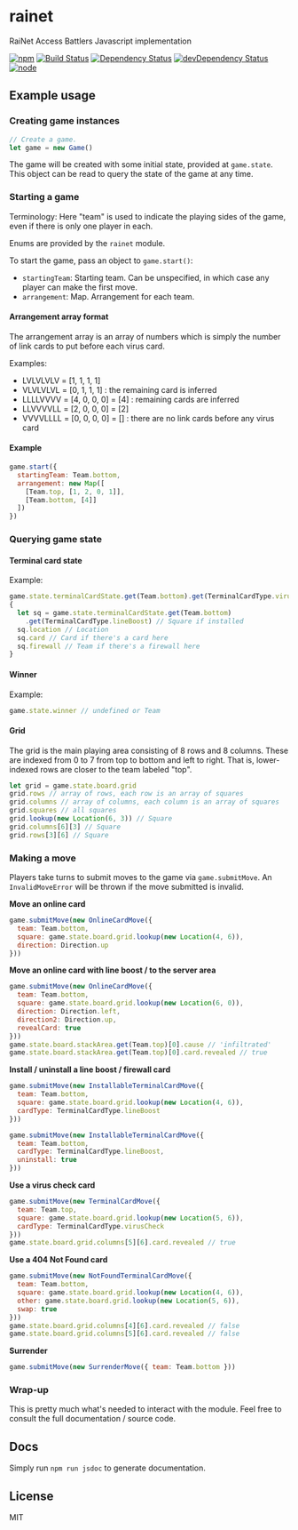 # rainet

RaiNet Access Battlers Javascript implementation

[![npm](https://img.shields.io/npm/v/rainet.svg?style=flat-square)](https://www.npmjs.com/package/rainet)
[![Build Status](https://img.shields.io/travis/seangenabe/rainet/master.svg?style=flat-square)](https://travis-ci.org/seangenabe/rainet)
[![Dependency Status](https://img.shields.io/david/seangenabe/rainet.svg?style=flat-square)](https://david-dm.org/seangenabe/rainet)
[![devDependency Status](https://img.shields.io/david/dev/seangenabe/rainet.svg?style=flat-square)](https://david-dm.org/seangenabe/rainet#info=devDependencies)
[![node](https://img.shields.io/node/v/rainet.svg?style=flat-square)](https://nodejs.org/en/download/)

## Example usage

### Creating game instances

```javascript
// Create a game.
let game = new Game()
```

The game will be created with some initial state, provided at `game.state`. This object can be read to query the state of the game at any time.

### Starting a game

Terminology: Here "team" is used to indicate the playing sides of the game, even if there is only one player in each.

Enums are provided by the `rainet` module.

To start the game, pass an object to `game.start()`:
* `startingTeam`: Starting team. Can be unspecified, in which case any player can make the first move.
* `arrangement`: Map. Arrangement for each team.

#### Arrangement array format

The arrangement array is an array of numbers which is simply the number of link cards to put before each virus card.

Examples:
* LVLVLVLV = [1, 1, 1, 1]
* VLVLVLVL = [0, 1, 1, 1] : the remaining card is inferred
* LLLLVVVV = [4, 0, 0, 0] = [4] : remaining cards are inferred
* LLVVVVLL = [2, 0, 0, 0] = [2]
* VVVVLLLL = [0, 0, 0, 0] = [] : there are no link cards before any virus card

#### Example

```javascript
game.start({
  startingTeam: Team.bottom,
  arrangement: new Map([
    [Team.top, [1, 2, 0, 1]],
    [Team.bottom, [4]]
  ])
})
```

### Querying game state

#### Terminal card state

Example:
```javascript
game.state.terminalCardState.get(Team.bottom).get(TerminalCardType.virusCheck) // boolean
{
  let sq = game.state.terminalCardState.get(Team.bottom)
    .get(TerminalCardType.lineBoost) // Square if installed
  sq.location // Location
  sq.card // Card if there's a card here
  sq.firewall // Team if there's a firewall here
}
```

#### Winner

Example:
```javascript
game.state.winner // undefined or Team
```

#### Grid

The grid is the main playing area consisting of 8 rows and 8 columns. These are indexed from 0 to 7 from top to bottom and left to right. That is, lower-indexed rows are closer to the team labeled "top".

```javascript
let grid = game.state.board.grid
grid.rows // array of rows, each row is an array of squares
grid.columns // array of columns, each column is an array of squares
grid.squares // all squares
grid.lookup(new Location(6, 3)) // Square
grid.columns[6][3] // Square
grid.rows[3][6] // Square
```

### Making a move

Players take turns to submit moves to the game via `game.submitMove`. An `InvalidMoveError` will be thrown if the move submitted is invalid.

**Move an online card**

```javascript
game.submitMove(new OnlineCardMove({
  team: Team.bottom,
  square: game.state.board.grid.lookup(new Location(4, 6)),
  direction: Direction.up
}))
```

**Move an online card with line boost / to the server area**

```javascript
game.submitMove(new OnlineCardMove({
  team: Team.bottom,
  square: game.state.board.grid.lookup(new Location(6, 0)),
  direction: Direction.left,
  direction2: Direction.up,
  revealCard: true
}))
game.state.board.stackArea.get(Team.top)[0].cause // 'infiltrated'
game.state.board.stackArea.get(Team.top)[0].card.revealed // true
```

**Install / uninstall a line boost / firewall card**

```javascript
game.submitMove(new InstallableTerminalCardMove({
  team: Team.bottom,
  square: game.state.board.grid.lookup(new Location(4, 6)),
  cardType: TerminalCardType.lineBoost
}))

game.submitMove(new InstallableTerminalCardMove({
  team: Team.bottom,
  cardType: TerminalCardType.lineBoost,
  uninstall: true
}))
```
**Use a virus check card**

```javascript
game.submitMove(new TerminalCardMove({
  team: Team.top,
  square: game.state.board.grid.lookup(new Location(5, 6)),
  cardType: TerminalCardType.virusCheck
}))
game.state.board.grid.columns[5][6].card.revealed // true
```

**Use a 404 Not Found card**

```javascript
game.submitMove(new NotFoundTerminalCardMove({
  team: Team.bottom,
  square: game.state.board.grid.lookup(new Location(4, 6)),
  other: game.state.board.grid.lookup(new Location(5, 6)),
  swap: true
}))
game.state.board.grid.columns[4][6].card.revealed // false
game.state.board.grid.columns[5][6].card.revealed // false
```

**Surrender**

```javascript
game.submitMove(new SurrenderMove({ team: Team.bottom }))
```

### Wrap-up

This is pretty much what's needed to interact with the module. Feel free to consult the full documentation / source code.

## Docs

Simply run `npm run jsdoc` to generate documentation.

## License

MIT
